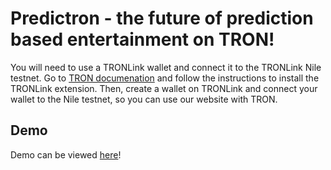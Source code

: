 # Predictron - the future of prediction based entertainment on TRON!

You will need to use a TRONLink wallet and connect it to the TRONLink Nile testnet. Go to [TRON documenation](https://developers.tron.network/docs/build-a-web3-app#install) and follow the instructions to install the TRONLink extension. Then, create a wallet on TRONLink and connect your wallet to the Nile testnet, so you can use our website with TRON.

## Demo
Demo can be viewed [here](https://drive.google.com/file/d/1tvdyVSmdDrbDMQnogstDdQd1OAZ3Ox29/view?usp=sharing)!
